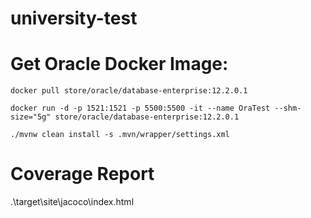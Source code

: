 # university-test

# Get Oracle Docker Image:
`docker pull store/oracle/database-enterprise:12.2.0.1`

`docker run -d -p 1521:1521 -p 5500:5500 -it --name OraTest --shm-size="5g" store/oracle/database-enterprise:12.2.0.1`

`./mvnw clean install -s .mvn/wrapper/settings.xml`

# Coverage Report
.\target\site\jacoco\index.html
